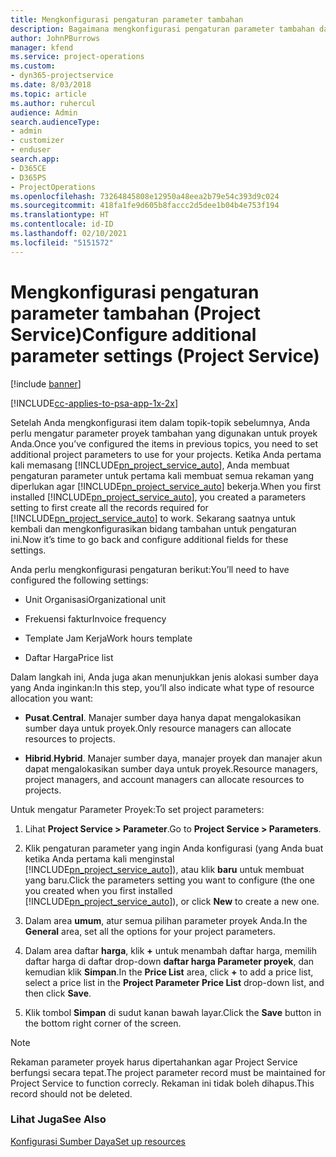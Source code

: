 ```yaml
---
title: Mengkonfigurasi pengaturan parameter tambahan
description: Bagaimana mengkonfigurasi pengaturan parameter tambahan dalam Project Service
author: JohnPBurrows
manager: kfend
ms.service: project-operations
ms.custom:
- dyn365-projectservice
ms.date: 8/03/2018
ms.topic: article
ms.author: ruhercul
audience: Admin
search.audienceType:
- admin
- customizer
- enduser
search.app:
- D365CE
- D365PS
- ProjectOperations
ms.openlocfilehash: 73264845808e12950a48eea2b79e54c393d9c024
ms.sourcegitcommit: 418fa1fe9d605b8faccc2d5dee1b04b4e753f194
ms.translationtype: HT
ms.contentlocale: id-ID
ms.lasthandoff: 02/10/2021
ms.locfileid: "5151572"
---
```

# <a name="configure-additional-parameter-settings-project-service"></a><span data-ttu-id="de5ed-103">Mengkonfigurasi pengaturan parameter tambahan (Project Service)</span><span class="sxs-lookup"><span data-stu-id="de5ed-103">Configure additional parameter settings (Project Service)</span></span>

[!include [banner](../includes/psa-now-project-operations.md)]

[!INCLUDE[cc-applies-to-psa-app-1x-2x](../includes/cc-applies-to-psa-app-1x-2x.md)]

<span data-ttu-id="de5ed-104">Setelah Anda mengkonfigurasi item dalam topik-topik sebelumnya, Anda perlu mengatur parameter proyek tambahan yang digunakan untuk proyek Anda.</span><span class="sxs-lookup"><span data-stu-id="de5ed-104">Once you’ve configured the items in previous topics, you need to set additional project parameters to use for your projects.</span></span> <span data-ttu-id="de5ed-105">Ketika Anda pertama kali memasang [!INCLUDE[pn_project_service_auto](../includes/pn-project-service-auto.md)], Anda membuat pengaturan parameter untuk pertama kali membuat semua rekaman yang diperlukan agar [!INCLUDE[pn_project_service_auto](../includes/pn-project-service-auto.md)] bekerja.</span><span class="sxs-lookup"><span data-stu-id="de5ed-105">When you first installed [!INCLUDE[pn_project_service_auto](../includes/pn-project-service-auto.md)], you created a parameters setting to first create all the records required for [!INCLUDE[pn_project_service_auto](../includes/pn-project-service-auto.md)] to work.</span></span> <span data-ttu-id="de5ed-106">Sekarang saatnya untuk kembali dan mengkonfigurasikan bidang tambahan untuk pengaturan ini.</span><span class="sxs-lookup"><span data-stu-id="de5ed-106">Now it’s time to go back and configure additional fields for these settings.</span></span>  
  
 <span data-ttu-id="de5ed-107">Anda perlu mengkonfigurasi pengaturan berikut:</span><span class="sxs-lookup"><span data-stu-id="de5ed-107">You’ll need to have configured the following settings:</span></span>  
  
-   <span data-ttu-id="de5ed-108">Unit Organisasi</span><span class="sxs-lookup"><span data-stu-id="de5ed-108">Organizational unit</span></span>  
  
-   <span data-ttu-id="de5ed-109">Frekuensi faktur</span><span class="sxs-lookup"><span data-stu-id="de5ed-109">Invoice frequency</span></span>  
  
-   <span data-ttu-id="de5ed-110">Template Jam Kerja</span><span class="sxs-lookup"><span data-stu-id="de5ed-110">Work hours template</span></span>  
  
-   <span data-ttu-id="de5ed-111">Daftar Harga</span><span class="sxs-lookup"><span data-stu-id="de5ed-111">Price list</span></span>  
 
<span data-ttu-id="de5ed-112">Dalam langkah ini, Anda juga akan menunjukkan jenis alokasi sumber daya yang Anda inginkan:</span><span class="sxs-lookup"><span data-stu-id="de5ed-112">In this step, you’ll also indicate what type of resource allocation you want:</span></span>  
  
- <span data-ttu-id="de5ed-113">**Pusat**.</span><span class="sxs-lookup"><span data-stu-id="de5ed-113">**Central**.</span></span> <span data-ttu-id="de5ed-114">Manajer sumber daya hanya dapat mengalokasikan sumber daya untuk proyek.</span><span class="sxs-lookup"><span data-stu-id="de5ed-114">Only resource managers can allocate resources to projects.</span></span>  
  
- <span data-ttu-id="de5ed-115">**Hibrid**.</span><span class="sxs-lookup"><span data-stu-id="de5ed-115">**Hybrid**.</span></span> <span data-ttu-id="de5ed-116">Manajer sumber daya, manajer proyek dan manajer akun dapat mengalokasikan sumber daya untuk proyek.</span><span class="sxs-lookup"><span data-stu-id="de5ed-116">Resource managers, project managers, and account managers can allocate resources to projects.</span></span>  
  
 
<span data-ttu-id="de5ed-117">Untuk mengatur Parameter Proyek:</span><span class="sxs-lookup"><span data-stu-id="de5ed-117">To set project parameters:</span></span>  
  
1. <span data-ttu-id="de5ed-118">Lihat **Project Service > Parameter**.</span><span class="sxs-lookup"><span data-stu-id="de5ed-118">Go to **Project Service > Parameters**.</span></span>  
  
2. <span data-ttu-id="de5ed-119">Klik pengaturan parameter yang ingin Anda konfigurasi (yang Anda buat ketika Anda pertama kali menginstal [!INCLUDE[pn_project_service_auto](../includes/pn-project-service-auto.md)]), atau klik **baru** untuk membuat yang baru.</span><span class="sxs-lookup"><span data-stu-id="de5ed-119">Click the parameters setting you want to configure (the one you created when you first installed [!INCLUDE[pn_project_service_auto](../includes/pn-project-service-auto.md)]), or click **New** to create a new one.</span></span>  
  
3. <span data-ttu-id="de5ed-120">Dalam area **umum**, atur semua pilihan parameter proyek Anda.</span><span class="sxs-lookup"><span data-stu-id="de5ed-120">In the **General** area, set all the options for your project parameters.</span></span>  
  
4. <span data-ttu-id="de5ed-121">Dalam area daftar **harga**, klik **+** untuk menambah daftar harga, memilih daftar harga di daftar drop-down **daftar harga Parameter proyek**, dan kemudian klik **Simpan**.</span><span class="sxs-lookup"><span data-stu-id="de5ed-121">In the **Price List** area, click **+** to add a price list, select a price list in the **Project Parameter Price List** drop-down list, and then click **Save**.</span></span>  
  
5. <span data-ttu-id="de5ed-122">Klik tombol **Simpan** di sudut kanan bawah layar.</span><span class="sxs-lookup"><span data-stu-id="de5ed-122">Click the **Save** button in the bottom right corner of the screen.</span></span>  

> [!NOTE]
> <span data-ttu-id="de5ed-123">Rekaman parameter proyek harus dipertahankan agar Project Service berfungsi secara tepat.</span><span class="sxs-lookup"><span data-stu-id="de5ed-123">The project parameter record must be maintained for Project Service to function correcly.</span></span> <span data-ttu-id="de5ed-124">Rekaman ini tidak boleh dihapus.</span><span class="sxs-lookup"><span data-stu-id="de5ed-124">This record should not be deleted.</span></span>

### <a name="see-also"></a><span data-ttu-id="de5ed-125">Lihat Juga</span><span class="sxs-lookup"><span data-stu-id="de5ed-125">See Also</span></span>  
 [<span data-ttu-id="de5ed-126">Konfigurasi Sumber Daya</span><span class="sxs-lookup"><span data-stu-id="de5ed-126">Set up resources</span></span>](../psa/set-up-resources.md)
